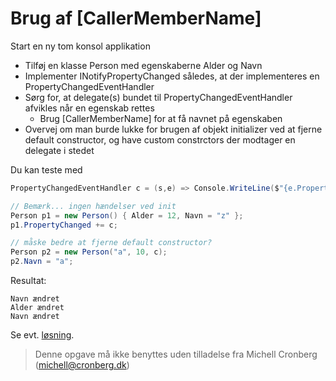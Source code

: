 ﻿# Brug af [CallerMemberName]

Start en ny tom konsol applikation

- Tilføj en klasse Person med egenskaberne Alder og Navn
- Implementer INotifyPropertyChanged således, at der implementeres en PropertyChangedEventHandler
- Sørg for, at delegate(s) bundet til PropertyChangedEventHandler afvikles når en egenskab rettes
	- Brug [CallerMemberName] for at få navnet på egenskaben
- Overvej om man burde lukke for brugen af objekt initializer ved at fjerne default constructor, og have custom constrctors der modtager en delegate i stedet

Du kan teste med 

```csharp
PropertyChangedEventHandler c = (s,e) => Console.WriteLine($"{e.PropertyName} ændret");

// Bemærk... ingen hændelser ved init
Person p1 = new Person() { Alder = 12, Navn = "z" };
p1.PropertyChanged += c;

// måske bedre at fjerne default constructor?
Person p2 = new Person("a", 10, c);
p2.Navn = "a";
```

Resultat:

```
Navn ændret
Alder ændret
Navn ændret
```

Se evt. [løsning](https://github.com/devcronberg/undervisning-cs-opgaver/blob/master/metoder-inotifypropertychanged/Program.cs).

<!-- footerstart -->
> Denne opgave må ikke benyttes uden tilladelse fra Michell Cronberg (michell@cronberg.dk)
<!-- footerslut -->
